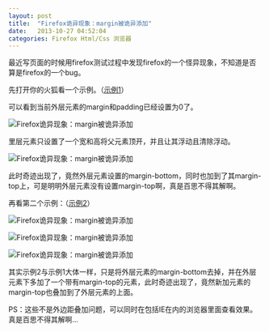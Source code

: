 ```yaml
---
layout: post
title:  "Firefox诡异现象：margin被诡异添加"
date:   2013-10-27 04:52:04
categories: Firefox Html/Css 浏览器
---
```

最近写页面的时候用firefox测试过程中发现firefox的一个怪异现象，不知道是否算是firefox的一个bug。

先打开你的火狐看一个示例。（[示例1](http://jser.io/demos/firefox-margintop-one.html)）

​可以看到当前外层元素的margin和padding已经设置为0了。

![Firefox诡异现象：margin被诡异添加](/userfiles/images/firefox-margintop-one-1.png)

里层元素只设置了一个宽和高将父元素顶开，并且让其浮动且清除浮动。

![Firefox诡异现象：margin被诡异添加](/userfiles/images/firefox-margintop-one-2.png)

此时奇迹出现了，竟然外层元素设置的margin-bottom，同时也加到了其margin-top上，可是明明外层元素没有设置margin-top啊，真是百思不得其解啊。

再看第二个示例：（[示例2](http://jser.io/demos/firefox-margintop-two.html)）

![Firefox诡异现象：margin被诡异添加](/userfiles/images/firefox-margintop-two-1.png)

![Firefox诡异现象：margin被诡异添加](/userfiles/images/firefox-margintop-two-2.png)

![Firefox诡异现象：margin被诡异添加](/userfiles/images/firefox-margintop-two-3.png)

其实示例2与示例1大体一样，只是将外层元素的margin-bottom去掉，并在外层元素下多加了一个带有margin-top的元素，此时奇迹出现了，竟然新加元素的margin-top也叠加到了外层元素的上面。

PS：这些不是外边距叠加问题，可以同时在包括IE在内的浏览器里面查看效果。真是百思不得其解啊...
